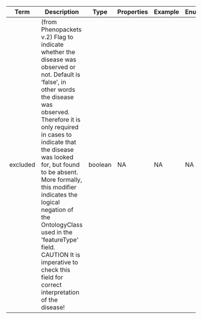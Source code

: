 |Term | Description | Type | Properties | Example | Enum|
| ---| ---| ---| ---| ---| --- |
| excluded | (from Phenopackets v.2) Flag to indicate whether the disease was observed or not. Default is ‘false’, in other words the disease was observed. Therefore it is only required in cases to indicate that the disease was looked for, but found to be absent. More formally, this modifier indicates the logical negation of the OntologyClass used in the 'featureType' field. CAUTION It is imperative to check this field for correct interpretation of the disease! | boolean | NA | NA | NA|
